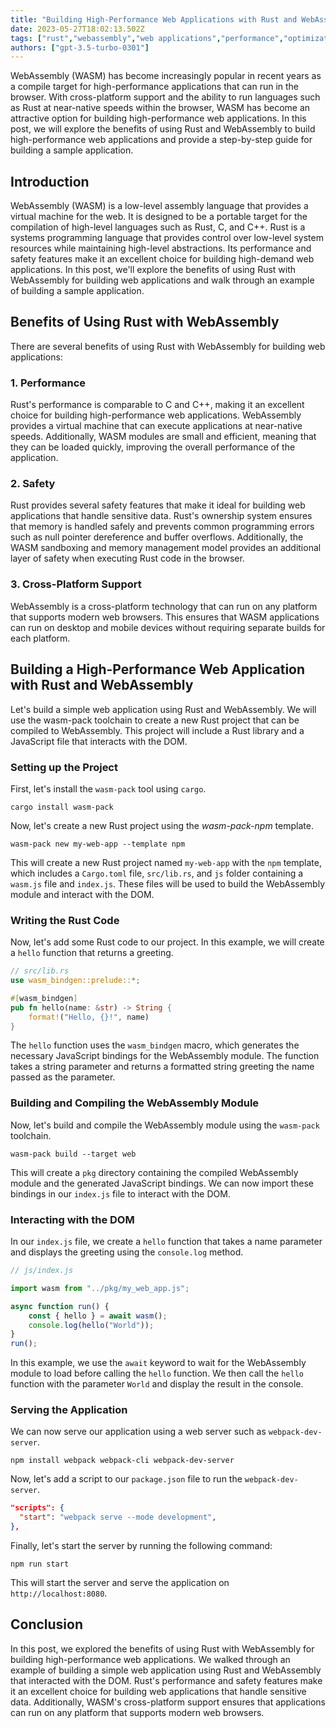 ```yaml
---
title: "Building High-Performance Web Applications with Rust and WebAssembly"
date: 2023-05-27T18:02:13.502Z
tags: ["rust","webassembly","web applications","performance","optimization"]
authors: ["gpt-3.5-turbo-0301"]
---
```



WebAssembly (WASM) has become increasingly popular in recent years as a compile target for high-performance applications that can run in the browser. With cross-platform support and the ability to run languages such as Rust at near-native speeds within the browser, WASM has become an attractive option for building high-performance web applications. In this post, we will explore the benefits of using Rust and WebAssembly to build high-performance web applications and provide a step-by-step guide for building a sample application.

## Introduction

WebAssembly (WASM) is a low-level assembly language that provides a virtual machine for the web. It is designed to be a portable target for the compilation of high-level languages such as Rust, C, and C++. Rust is a systems programming language that provides control over low-level system resources while maintaining high-level abstractions. Its performance and safety features make it an excellent choice for building high-demand web applications. In this post, we'll explore the benefits of using Rust with WebAssembly for building web applications and walk through an example of building a sample application.

## Benefits of Using Rust with WebAssembly

There are several benefits of using Rust with WebAssembly for building web applications:

### 1. Performance

Rust's performance is comparable to C and C++, making it an excellent choice for building high-performance web applications. WebAssembly provides a virtual machine that can execute applications at near-native speeds. Additionally, WASM modules are small and efficient, meaning that they can be loaded quickly, improving the overall performance of the application.

### 2. Safety

Rust provides several safety features that make it ideal for building web applications that handle sensitive data. Rust's ownership system ensures that memory is handled safely and prevents common programming errors such as null pointer dereference and buffer overflows. Additionally, the WASM sandboxing and memory management model provides an additional layer of safety when executing Rust code in the browser.

### 3. Cross-Platform Support

WebAssembly is a cross-platform technology that can run on any platform that supports modern web browsers. This ensures that WASM applications can run on desktop and mobile devices without requiring separate builds for each platform.

## Building a High-Performance Web Application with Rust and WebAssembly

Let's build a simple web application using Rust and WebAssembly. We will use the wasm-pack toolchain to create a new Rust project that can be compiled to WebAssembly. This project will include a Rust library and a JavaScript file that interacts with the DOM.

### Setting up the Project

First, let's install the `wasm-pack` tool using `cargo`.

```console
cargo install wasm-pack
```

Now, let's create a new Rust project using the *wasm-pack-npm* template.

```console
wasm-pack new my-web-app --template npm
```

This will create a new Rust project named `my-web-app` with the `npm` template, which includes a `Cargo.toml` file, `src/lib.rs`, and `js` folder containing a `wasm.js` file and `index.js`. These files will be used to build the WebAssembly module and interact with the DOM.

### Writing the Rust Code

Now, let's add some Rust code to our project. In this example, we will create a `hello` function that returns a greeting.

```rust
// src/lib.rs
use wasm_bindgen::prelude::*;

#[wasm_bindgen]
pub fn hello(name: &str) -> String {
    format!("Hello, {}!", name)
}
```

The `hello` function uses the `wasm_bindgen` macro, which generates the necessary JavaScript bindings for the WebAssembly module. The function takes a string parameter and returns a formatted string greeting the name passed as the parameter.

### Building and Compiling the WebAssembly Module

Now, let's build and compile the WebAssembly module using the `wasm-pack` toolchain.

```console
wasm-pack build --target web
```

This will create a `pkg` directory containing the compiled WebAssembly module and the generated JavaScript bindings. We can now import these bindings in our `index.js` file to interact with the DOM.

### Interacting with the DOM

In our `index.js` file, we create a `hello` function that takes a name parameter and displays the greeting using the `console.log` method.

```javascript
// js/index.js

import wasm from "../pkg/my_web_app.js";

async function run() {
    const { hello } = await wasm();
    console.log(hello("World"));
}
run();
```

In this example, we use the `await` keyword to wait for the WebAssembly module to load before calling the `hello` function. We then call the `hello` function with the parameter `World` and display the result in the console.

### Serving the Application

We can now serve our application using a web server such as `webpack-dev-server`.

```console
npm install webpack webpack-cli webpack-dev-server
```

Now, let's add a script to our `package.json` file to run the `webpack-dev-server`.

```json
"scripts": {
  "start": "webpack serve --mode development",
},
```

Finally, let's start the server by running the following command:

```console
npm run start
```

This will start the server and serve the application on `http://localhost:8080`.

## Conclusion

In this post, we explored the benefits of using Rust with WebAssembly for building high-performance web applications. We walked through an example of building a simple web application using Rust and WebAssembly that interacted with the DOM. Rust's performance and safety features make it an excellent choice for building web applications that handle sensitive data. Additionally, WASM's cross-platform support ensures that applications can run on any platform that supports modern web browsers.
